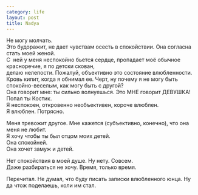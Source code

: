 ```yaml
--- 
category: life
layout: post
title: Nadya
---
```

<p>Не могу молчать.<br />
Это будоражит, не дает чувствам осесть в спокойствии. Она согласна стать моей женой.<br />
С  ней у меня неспокойно бьется сердце, пропадает моё обычное красноречие, я по детски скован,<br />
делаю нелепости. Пожалуй, объективно это состояние влюбленности.<br />
Кровь кипит, когда я обнимал ее. Черт, ну почему я не могу быть спокойно-веселым, как могу быть с другой?<br />
Она говорит мне: ты сильно волнуешься. Это МНЕ говорит ДЕВУШКА! Попал ты Костик.<br />
Я неспокоен, откровенно необъективен, короче влюблен.<br />
Я влюблен. Потрясно.</p>
<p>Меня тревожит другое. Мне кажется (субъективно, конечно), что она меня не любит.<br />
Я хочу чтобы ты был отцом моих детей.<br />
Она спокойней.<br />
Она хочет замуж и детей.</p>
<p>Нет спокойствия в моей душе. Ну нету. Совсем.<br />
Даже разбираться не хочу. Время, только время.</p>
<p>Перечитал. Не думал, что буду писать записки влюбленного юнца. Ну да чтож поделаешь, коли им стал.</p>
